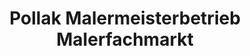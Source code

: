 ---
title: "Pollak Malermeisterbetrieb Malerfachmarkt"
url: /bad-urach/pollak-malermeisterbetrieb-malerfachmarkt/
shop: Farben
---